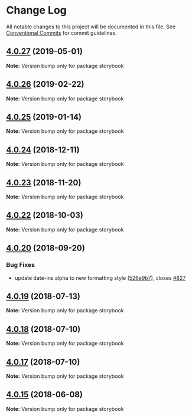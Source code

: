 # Change Log

All notable changes to this project will be documented in this file.
See [Conventional Commits](https://conventionalcommits.org) for commit guidelines.

## [4.0.27](https://github.com/jquense/react-widgets/compare/storybook@4.0.26...storybook@4.0.27) (2019-05-01)

**Note:** Version bump only for package storybook





## [4.0.26](https://github.com/jquense/react-widgets/compare/storybook@4.0.25...storybook@4.0.26) (2019-02-22)

**Note:** Version bump only for package storybook





<a name="4.0.25"></a>
## [4.0.25](https://github.com/jquense/react-widgets/compare/storybook@4.0.24...storybook@4.0.25) (2019-01-14)




**Note:** Version bump only for package storybook

<a name="4.0.24"></a>
## [4.0.24](https://github.com/jquense/react-widgets/compare/storybook@4.0.23...storybook@4.0.24) (2018-12-11)




**Note:** Version bump only for package storybook

<a name="4.0.23"></a>
## [4.0.23](https://github.com/jquense/react-widgets/compare/storybook@4.0.22...storybook@4.0.23) (2018-11-20)




**Note:** Version bump only for package storybook

<a name="4.0.22"></a>
## [4.0.22](https://github.com/jquense/react-widgets/compare/storybook@4.0.21...storybook@4.0.22) (2018-10-03)




**Note:** Version bump only for package storybook

<a name="4.0.20"></a>
## [4.0.20](https://github.com/jquense/react-widgets/compare/storybook@4.0.19...storybook@4.0.20) (2018-09-20)


### Bug Fixes

* update date-ins alpha to new formatting style ([526e9b7](https://github.com/jquense/react-widgets/commit/526e9b7)), closes [#827](https://github.com/jquense/react-widgets/issues/827)




<a name="4.0.19"></a>
## [4.0.19](https://github.com/jquense/react-widgets/compare/storybook@4.0.18...storybook@4.0.19) (2018-07-13)




**Note:** Version bump only for package storybook

<a name="4.0.18"></a>
## [4.0.18](https://github.com/jquense/react-widgets/compare/storybook@4.0.17...storybook@4.0.18) (2018-07-10)




**Note:** Version bump only for package storybook

<a name="4.0.17"></a>
## [4.0.17](https://github.com/jquense/react-widgets/compare/storybook@4.0.16...storybook@4.0.17) (2018-07-10)




**Note:** Version bump only for package storybook

<a name="4.0.15"></a>
## [4.0.15](https://github.com/jquense/react-widgets/compare/storybook@4.0.14...storybook@4.0.15) (2018-06-08)




**Note:** Version bump only for package storybook

